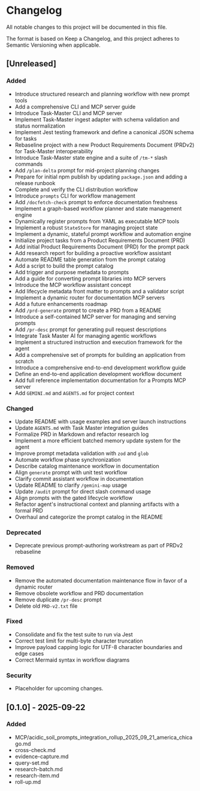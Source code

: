 # Changelog

All notable changes to this project will be documented in this file.

The format is based on Keep a Changelog, and this project adheres to Semantic Versioning when applicable.

## [Unreleased]
### Added

- Introduce structured research and planning workflow with new prompt tools
- Add a comprehensive CLI and MCP server guide
- Introduce Task-Master CLI and MCP server
- Implement Task-Master ingest adapter with schema validation and status normalization
- Implement Jest testing framework and define a canonical JSON schema for tasks
- Rebaseline project with a new Product Requirements Document (PRDv2) for Task-Master interoperability
- Introduce Task-Master state engine and a suite of `/tm-*` slash commands
- Add `/plan-delta` prompt for mid-project planning changes
- Prepare for initial npm publish by updating `package.json` and adding a release runbook
- Complete and verify the CLI distribution workflow
- Introduce `prompts` CLI for workflow management
- Add `/docfetch-check` prompt to enforce documentation freshness
- Implement a graph-based workflow planner and state management engine
- Dynamically register prompts from YAML as executable MCP tools
- Implement a robust `StateStore` for managing project state
- Implement a dynamic, stateful prompt workflow and automation engine
- Initialize project tasks from a Product Requirements Document (PRD)
- Add initial Product Requirements Document (PRD) for the prompt pack
- Add research report for building a proactive workflow assistant
- Automate README table generation from the prompt catalog
- Add a script to build the prompt catalog
- Add trigger and purpose metadata to prompts
- Add a guide for converting prompt libraries into MCP servers
- Introduce the MCP workflow assistant concept
- Add lifecycle metadata front matter to prompts and a validator script
- Implement a dynamic router for documentation MCP servers
- Add a future enhancements roadmap
- Add `/prd-generate` prompt to create a PRD from a README
- Introduce a self-contained MCP server for managing and serving prompts
- Add `/pr-desc` prompt for generating pull request descriptions
- Integrate Task Master AI for managing agentic workflows
- Implement a structured instruction and execution framework for the agent
- Add a comprehensive set of prompts for building an application from scratch
- Introduce a comprehensive end-to-end development workflow guide
- Define an end-to-end application development workflow document
- Add full reference implementation documentation for a Prompts MCP server
- Add `GEMINI.md` and `AGENTS.md` for project context

### Changed

- Update README with usage examples and server launch instructions
- Update `AGENTS.md` with Task Master integration guides
- Formalize PRD in Markdown and refactor research log
- Implement a more efficient batched memory update system for the agent
- Improve prompt metadata validation with `zod` and `glob`
- Automate workflow phase synchronization
- Describe catalog maintenance workflow in documentation
- Align `generate` prompt with unit test workflow
- Clarify commit assistant workflow in documentation
- Update README to clarify `/gemini-map` usage
- Update `/audit` prompt for direct slash command usage
- Align prompts with the gated lifecycle workflow
- Refactor agent's instructional context and planning artifacts with a formal PRD
- Overhaul and categorize the prompt catalog in the README

### Deprecated

- Deprecate previous prompt-authoring workstream as part of PRDv2 rebaseline

### Removed

- Remove the automated documentation maintenance flow in favor of a dynamic router
- Remove obsolete workflow and PRD documentation
- Remove duplicate `/pr-desc` prompt
- Delete old `PRD-v2.txt` file

### Fixed

- Consolidate and fix the test suite to run via Jest
- Correct test limit for multi-byte character truncation
- Improve payload capping logic for UTF-8 character boundaries and edge cases
- Correct Mermaid syntax in workflow diagrams

### Security

- Placeholder for upcoming changes.

## [0.1.0] - 2025-09-22
### Added

- MCP/acidic_soil_prompts_integration_rollup_2025_09_21_america_chicago.md
- cross-check.md
- evidence-capture.md
- query-set.md
- research-batch.md
- research-item.md
- roll-up.md

<!--
Maintenance notes:
- When merging changes, add entries under Added/Changed/Deprecated/Removed/Fixed/Security.
- Prefer concise, user-facing descriptions over commit-level details.
- Optionally link PR numbers or commit hashes if helpful.
-->